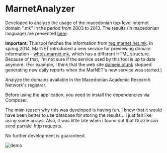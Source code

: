 MarnetAnalyzer
=========

Developed to analyze the usage of the macedonian top-level internet domain ".mk" in the period from 2003 to 2013. The results (in macedonian language) are presented [here](http://angelovdejan.wordpress.com/2014/01/03/analiza-na-mk-domenite-dekemvri-2013/).

**Important:** This tool fetches the information from [reg.marnet.net.mk](http://reg.marnet.net.mk). In spring 2014, MarNET introduced a new service for previewing domain information - [whois.marnet.mk](http://whois.marnet.mk), which has a different HTML structure. Because of that, I'm not sure if the service used by this tool is up to date anymore. (For example, I think that the web site [domejn.ot.mk](http://domejn.ot.mk) stopped generating new daily reports when the MarNET's new service was started.)

Analyze the domains available in the Macedonian Academic Research Network's registrar.

Before using the application, you need to install the dependencies via Composer.

The main reason why this was developed is having fun. I know that it would have been better to use database for storing the results... i just felt like using some arrays. Also, it was little late when i found out that Guzzle can send parralel http requests.

No further development is guaranteed.

![demo](http://i.imgur.com/p2tLsbl.png)
